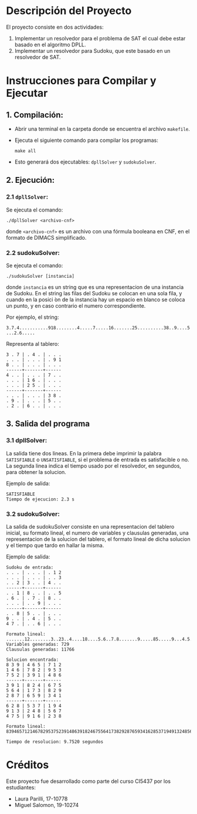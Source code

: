 
# Descripción del Proyecto

El proyecto consiste en dos actividades:
1. Implementar un resolvedor para el problema de SAT el cual debe estar basado 
en el algoritmo DPLL.
2. Implementar un resolvedor para Sudoku, que este basado en un resolvedor de SAT.


# Instrucciones para Compilar y Ejecutar

## 1. Compilación:
   - Abrir una terminal en la carpeta donde se encuentra el archivo `makefile`.
   - Ejecuta el siguiente comando para compilar los programas:
     
     ```
     make all
     ```
   - Esto generará dos ejecutables: `dpllSolver` y `sudokuSolver`.
## 2. Ejecución:
  ### 2.1 `dpllSolver`:
  Se ejecuta el comando:
  ```
  ./dpllSolver <archivo-cnf>
  ```
  donde `<archivo-cnf>` es un archivo con una fórmula booleana en CNF, en el formato de DIMACS
  simplificado.


  ### 2.2 sudokuSolver:
  Se ejecuta el comando:
  ```
  ./sudokuSolver [instancia] 
  ```
  donde `instancia` es un string que es una representacion de una instancia de Sudoku.
  En el string las filas del Sudoku se colocan en una sola fila, y cuando en la posici ́on de la
  instancia hay un espacio en blanco se coloca un punto, y en caso contrario el numero correspondiente.

  Por ejemplo, el string:

  `3.7.4...........918........4.....7.....16.......25..........38..9....5...2.6.....` 

  Representa al tablero:
  ```
  3 . 7 | . 4 . | . . . 
  . . . | . . . | . 9 1 
  8 . . | . . . | . . . 
  ------+-------+------ 
  4 . . | . . . | 7 . .
  . . . | 1 6 . | . . .
  . . . | 2 5 . | . . .
  ------+-------+------
  . . . | . . . | 3 8 .
  . 9 . | . . . | 5 . .
  . 2 . | 6 . . | . . .
  ```
## 3. Salida del programa

  ### 3.1 dpllSolver:
  La salida tiene dos lineas. En la primera debe imprimir la palabra `SATISFIABLE` o `UNSATISFIABLE`, 
  si el problema de entrada es satisfacible o no. La segunda linea indica el tiempo usado por el resolvedor, 
  en segundos, para obtener la solucion.

  Ejemplo de salida:
  ```
  SATISFIABLE
  Tiempo de ejecucion: 2.3 s
  ```

  ### 3.2 sudokuSolver:
  La salida de sudokuSolver consiste en una representacion del tablero inicial,
  su formato lineal, el numero de variables y clausulas generadas, una representacion
  de la solucion del tablero, el formato lineal de dicha solucion y el tiempo que tardo
  en hallar la misma. 

  Ejemplo de salida:
  ```
  Sudoku de entrada:
  . . . | . . . | . 1 2 
  . . . | . . . | . . 3 
  . . 2 | 3 . . | 4 . . 
  ------+-------+------
  . . 1 | 8 . . | . . 5 
  . 6 . | . 7 . | 8 . . 
  . . . | . . 9 | . . . 
  ------+-------+------
  . . 8 | 5 . . | . . . 
  9 . . | . 4 . | 5 . . 
  4 7 . | . . 6 | . . . 

  Formato lineal:
  .......12........3..23..4....18....5.6..7.8.......9.....85.....9...4.5..47...6...
  Variables generadas: 729
  Clausulas generadas: 11766

  Solucion encontrada:
  8 3 9 | 4 6 5 | 7 1 2 
  1 4 6 | 7 8 2 | 9 5 3 
  7 5 2 | 3 9 1 | 4 8 6 
  ------+-------+------
  3 9 1 | 8 2 4 | 6 7 5 
  5 6 4 | 1 7 3 | 8 2 9 
  2 8 7 | 6 5 9 | 3 4 1 
  ------+-------+------
  6 2 8 | 5 3 7 | 1 9 4 
  9 1 3 | 2 4 8 | 5 6 7 
  4 7 5 | 9 1 6 | 2 3 8 

  Formato lineal:
  839465712146782953752391486391824675564173829287659341628537194913248567475916238

  Tiempo de resolucion: 9.7520 segundos
  ```

# Créditos

Este proyecto fue desarrollado como parte del curso CI5437 por los estudiantes:

- Laura Parilli, 17-10778
- Miguel Salomon, 19-10274
    
